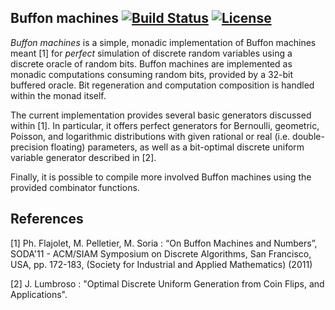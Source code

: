 Buffon machines [![Build Status](https://travis-ci.org/maciej-bendkowski/buffon-machines.svg?branch=master)](https://travis-ci.org/maciej-bendkowski/buffon-machines) [![License](https://img.shields.io/badge/license-BSD--3-orange.svg)](https://tldrlegal.com/license/bsd-3-clause-license-(revised))
---------------

*Buffon machines* is a simple, monadic implementation of Buffon machines meant
[1] for *perfect* simulation of discrete random variables using a discrete
oracle of random bits. Buffon machines are implemented as monadic computations
consuming random bits, provided by a 32-bit buffered oracle. Bit regeneration
and computation composition is handled within the monad itself.

The current implementation provides several basic generators discussed within
[1]. In particular, it offers perfect generators for Bernoulli, geometric,
Poisson, and logarithmic distributions with given rational or real (i.e.
double-precision floating) parameters, as well as a bit-optimal discrete
uniform variable generator described in [2].

Finally, it is possible to compile more involved Buffon machines using the
provided combinator functions.

References
----------

 [1] Ph. Flajolet, M. Pelletier, M. Soria : “On Buffon Machines and Numbers”,
     SODA'11 - ACM/SIAM Symposium on Discrete Algorithms, San Francisco, USA,
     pp. 172-183, (Society for Industrial and Applied Mathematics) (2011)
 
 [2] J. Lumbroso : "Optimal Discrete Uniform Generation
     from Coin Flips, and Applications".
